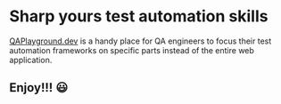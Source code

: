 # Sharp yours test automation skills

[QAPlayground.dev](https://qaplayground.dev) is a handy place for QA engineers to focus their test automation frameworks on specific parts instead of the entire web application.

## Enjoy!!! 😃
